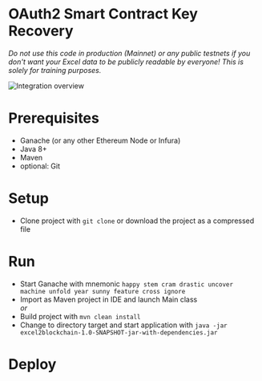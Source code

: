 # OAuth2 Smart Contract Key Recovery

_Do not use this code in production (Mainnet) or any public testnets if you don't want your Excel data to be publicly readable by everyone! This is solely for training purposes._

![Integration overview](docs/img/overview.png)

# Prerequisites

* Ganache (or any other Ethereum Node or Infura)
* Java 8+
* Maven
* optional: Git

# Setup

* Clone project with `git clone` or download the project as a compressed file

# Run

* Start Ganache with mnemonic `happy stem cram drastic uncover machine unfold year sunny feature cross ignore`
* Import as Maven project in IDE and launch Main class   
*or*   
* Build project with `mvn clean install`
* Change to directory target and start application with `java -jar excel2blockchain-1.0-SNAPSHOT-jar-with-dependencies.jar`

# Deploy


